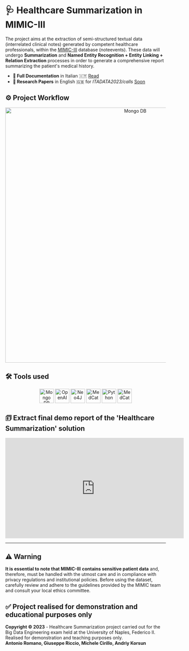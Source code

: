 # 🩺 Healthcare Summarization in MIMIC-III
The project aims at the extraction of semi-structured textual data (interrelated clinical notes) generated by competent healthcare professionals, within the [MIMIC-III](https://physionet.org/content/mimiciii/1.4/) database (noteevents). These data will undergo **Summarization** and **Named Entity Recognition + Entity Linking + Relation Extraction** processes in order to generate a comprehensive report summarizing the patient's medical history. 

- **📖 Full Documentation** in Italian 🇮🇹 [Read](https://github.com/giuseppericcio/HealthcareSummarizationMIMIC/blob/main/Healthcare_Summarization_MIMIC.pdf)
- **📄 Research Papers** in English 🇬🇧 for *ITADATA2023/calls* [Soon]()

## ⚙️ Project Workflow
<div align="center">
    <img src="https://github.com/giuseppericcio/HealthcareSummarizationMIMIC/blob/main/img/Workflow.png?raw=true" alt="Mongo DB" height="800">
</div>

## 🛠️ Tools used
<div align="center">
    <img src="https://th.bing.com/th/id/R.4fae2a716eff54919f5c949473a40828?rik=GNlo2ZbF7gRjaw&pid=ImgRaw&r=0" alt="Mongo DB" height="45">
    <img src="https://th.bing.com/th/id/OIP.8CuA1RVvzjfpIVXMWW_TFQHaBj?pid=ImgDet&rs=1" alt="OpenAI" height="45">
    <img src="https://th.bing.com/th/id/OIP.Ksia5B3z9LrSDC7NILmyWwHaD3?pid=ImgDet&rs=1" alt="Neo4J" height="45">
    <img src="https://github.com/CogStack/MedCAT/blob/master/media/cat-logo.png?raw=true" alt="MedCat" height="45">
    <img src="https://th.bing.com/th/id/R.943803c137dc211e2279dbe80a17c401?rik=5%2bBVufa9qlZ7fA&riu=http%3a%2f%2flogos-download.com%2fwp-content%2fuploads%2f2016%2f10%2fPython_logo_wordmark.png&ehk=SmOqfSHQgYcJP9Z5pRpZMthkW0dDatRgVJlKeLyCTSs%3d&risl=&pid=ImgRaw&r=0" alt="Python" height="45">
    <img src="https://streamlit.io/images/brand/streamlit-logo-primary-colormark-darktext.svg" alt="MedCat" height="45">
</div>

## 🗊 Extract final demo report of the 'Healthcare Summarization' solution
<iframe width="560" height="315" src="https://github.com/giuseppericcio/HealthcareSummarizationMIMIC/assets/64225083/67312049-1e65-465f-b148-f4a42e56cca4" frameborder="0" allowfullscreen></iframe>

<hr>

## ⚠️ Warning
**It is essential to note that MIMIC-III** **contains sensitive patient data** and, therefore, must be handled with the utmost care and in compliance with privacy regulations and institutional policies. Before using the dataset, carefully review and adhere to the guidelines provided by the MIMIC team and consult your local ethics committee.

## ✅ Project realised for demonstration and educational purposes only
**Copyright © 2023** - Healthcare Summarization project carried out for the Big Data Engineering exam held at the University of Naples, Federico II. Realised for demonstration and teaching purposes only. <br>
**Antonio Romano, Giuseppe Riccio, Michele Cirillo, Andriy Korsun**
